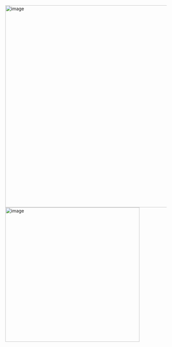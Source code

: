 <img width="630" alt="image" src="https://user-images.githubusercontent.com/117038006/217494451-f856ad41-73c6-4420-9d63-3b2486a662ed.png">
<img width="419" alt="image" src="https://user-images.githubusercontent.com/117038006/217494478-894ea558-5172-40fe-b62d-a573c5c702f6.png">
